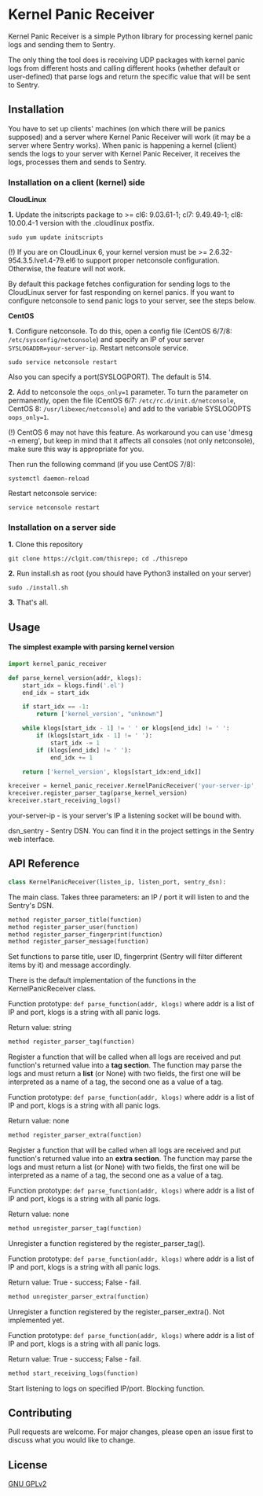 # Kernel Panic Receiver

Kernel Panic Receiver is a simple Python library for processing kernel panic logs and sending them to Sentry.

The only thing the tool does is receiving UDP packages with kernel panic logs from different hosts and calling different hooks (whether default or user-defined) that parse logs and return the specific value that will be sent to Sentry.

## Installation

You have to set up clients' machines (on which there will be panics supposed) and a server where Kernel Panic Receiver will work (it may be a server where Sentry works). When panic is happening a kernel (client) sends the logs to your server with Kernel Panic Receiver, it receives the logs, processes them and sends to Sentry.

### Installation on a client (kernel) side

**CloudLinux**

**1.** Update the initscripts package to >= cl6: 9.03.61-1; cl7: 9.49.49-1; cl8: 10.00.4-1 version with the .cloudlinux postfix. 
```
sudo yum update initscripts
```

(!) If you are on CloudLinux 6, your kernel version must be >= 2.6.32-954.3.5.lve1.4-79.el6 to support proper netconsole configuration. Otherwise, the feature will not work.

By default this package fetches configuration for sending logs to the CloudLinux server for fast responding on kernel panics. If you want to configure netconsole to send panic logs to your server, see the steps below.

**CentOS**

**1.** Configure netconsole. To do this, open a config file (CentOS 6/7/8: `/etc/sysconfig/netconsole`) and specify an IP of your server `SYSLOGADDR=your-server-ip`. Restart netconsole service.
```
sudo service netconsole restart
```
Also you can specify a port(SYSLOGPORT). The default is 514.

**2.** Add to netconsole the `oops_only=1` parameter. To turn the parameter on permanently, open the file (CentOS 6/7: `/etc/rc.d/init.d/netconsole`, CentOS 8: `/usr/libexec/netconsole`) and add to the variable SYSLOGOPTS `oops_only=1`.

(!) CentOS 6 may not have this feature. As workaround you can use 'dmesg -n emerg', but keep in mind that it affects all consoles (not only netconsole), make sure this way is appropriate for you.

Then run the following command (if you use CentOS 7/8):

```
systemctl daemon-reload
```

Restart netconsole service:
```
service netconsole restart
```

### Installation on a server side

**1.** Clone this repository
```
git clone https://clgit.com/thisrepo; cd ./thisrepo
```
**2.** Run install.sh as root (you should have Python3 installed on your server)
```
sudo ./install.sh
```
**3.** That's all.

## Usage

#### The simplest example with parsing kernel version

```python
import kernel_panic_receiver

def parse_kernel_version(addr, klogs):
    start_idx = klogs.find('.el')
    end_idx = start_idx

    if start_idx == -1:
        return ['kernel_version', "unknown"]

    while klogs[start_idx - 1] != ' ' or klogs[end_idx] != ' ':
        if (klogs[start_idx - 1] != ' '):
            start_idx -= 1
        if (klogs[end_idx] != ' '):
            end_idx += 1

    return ['kernel_version', klogs[start_idx:end_idx]]

kreceiver = kernel_panic_receiver.KernelPanicReceiver('your-server-ip', 514, 'https://dsn_sentry')
kreceiver.register_parser_tag(parse_kernel_version)
kreceiver.start_receiving_logs()

```

your-server-ip - is your server's IP a listening socket will be bound with.

dsn_sentry - Sentry DSN. You can find it in the project settings in the Sentry web interface.

## API Reference
```python
class KernelPanicReceiver(listen_ip, listen_port, sentry_dsn):
```
The main class. Takes three parameters: an IP / port it will listen to and the Sentry's DSN.

```python
method register_parser_title(function)
method register_parser_user(function)
method register_parser_fingerprint(function)
method register_parser_message(function)
```

Set functions to parse title, user ID, fingerprint (Sentry will filter different items by it) and message accordingly.

There is the default implementation of the functions in the KernelPanicReceiver class.

Function prototype: `def parse_function(addr, klogs)` where addr is a list of IP and port, klogs is a string with all panic logs.

Return value: string

```python
method register_parser_tag(function)
```
Register a function that will be called when all logs are received and put function's returned value into a **tag section**. The function may parse the logs and must return a **list** (or None) with two fields, the first one will be interpreted as a name of a tag, the second one as a value of a tag.

Function prototype: `def parse_function(addr, klogs)` where addr is a list of IP and port, klogs is a string with all panic logs.

Return value: none

```python
method register_parser_extra(function)
```
Register a function that will be called when all logs are received and put function's returned value into an **extra section**. The function may parse the logs and must return a list (or None) with two fields, the first one will be interpreted as a name of a tag, the second one as a value of a tag.

Function prototype: `def parse_function(addr, klogs)` where addr is a list of IP and port, klogs is a string with all panic logs.

Return value: none

```python
method unregister_parser_tag(function)
```
Unregister a function registered by the register_parser_tag().

Function prototype: `def parse_function(addr, klogs)` where addr is a list of IP and port, klogs is a string with all panic logs.

Return value: True - success; False - fail.

```python
method unregister_parser_extra(function)
```
Unregister a function registered by the register_parser_extra(). Not implemented yet.

Function prototype: `def parse_function(addr, klogs)` where addr is a list of IP and port, klogs is a string with all panic logs.

Return value: True - success; False - fail.

```python
method start_receiving_logs(function)
```
Start listening to logs on specified IP/port. Blocking function.

## Contributing
Pull requests are welcome. For major changes, please open an issue first to discuss what you would like to change.

## License
[GNU GPLv2](https://choosealicense.com/licenses/gpl-2.0/)

